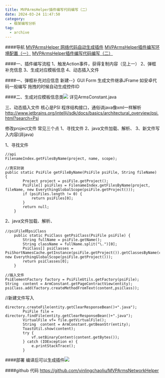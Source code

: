 ```yaml
---
title: MVPArmsHelper插件编写代码编写（二）
date: 2024-03-24 11:47:50
category:
  - 框架编写分析
tag:
  - archive
---
```

####导航
[MVPArmsHelper 网络代码自动生成插件](https://www.jianshu.com/p/13006b034211)
[MVPArmsHelper插件编写环境配置（一）](https://www.jianshu.com/p/35d40e172a63)
[MVPArmsHelper插件编写代码编写（二）](https://www.jianshu.com/p/cd0bd74f800b)

####一、插件编写流程
1、触发Action事件，获得复制内容（见上一）
2、弹框补充信息
3、生成对应模板信息
4、动态插入文件

####一、弹框补充对应信息
新建--》GUI Form
生成文件继承JFrame
如安卓代码一般编写
拖拽的时候自动生成控件ID

####二、生成对应模板信息类![](https://upload-images.jianshu.io/upload_images/5526061-6ccb721e05c7d788.png?imageMogr2/auto-orient/strip%7CimageView2/2/w/1240)
详见ArmsConstant.java

三、动态插入文件
核心是PSI 程序结构接口，通俗讲java像xml一样解析
http://www.jetbrains.org/intellij/sdk/docs/basics/architectural_overview/psi.html?search=Psi

修改project文件
常见三个点
1、寻找文件
2、java文件加载、解析、
3、新文件写入内容(非java)

1、寻找文件
```
//api
FilenameIndex.getFilesByName(project, name, scope);

//真实封装
public static PsiFile getFileByName(PsiFile psiFile, String fileName) {
        Project project = psiFile.getProject();
        PsiFile[] psiFiles = FilenameIndex.getFilesByName(project, fileName, new EverythingGlobalScope(psiFile.getProject()));
        if (psiFiles.length != 0) {
            return psiFiles[0];
        }
        return null;
    }

```
2、java文件加载、解析、
```
//psiFile转psiClass
    public static PsiClass getPsiClass(PsiFile psiFile) {
        String fullName = psiFile.getName();
        String className = fullName.split("\.")[0];
        PsiClass[] psiClasses = PsiShortNamesCache.getInstance(psiFile.getProject()).getClassesByName(className, new EverythingGlobalScope(psiFile.getProject()));
        return psiClasses[0];
    }
```
```
//插入文件
PsiElementFactory factory = PsiFileUtils.getFactory(psiFile);
String  content = ArmConstant.getPageContractView(entity);
psiClass.add(factory.createMethodFromText(content,psiClass));
```

//新建文件写入
```
directory.createFile(entity.getClearResponseBean()+".java");
        PsiFile file = directory.findFile(entity.getClearResponseBean()+".java");
        VirtualFile vf= file.getVirtualFile();
        String  content = ArmConstant.getBeanStr(entity);
        ToastUtil.show(content);
        try {
            vf.setBinaryContent(content.getBytes());
        } catch (IOException e) {
            e.printStackTrace();
        }
```

####部署
编译后可以生成插件![](https://upload-images.jianshu.io/upload_images/5526061-59a0158c5e087b89.png?imageMogr2/auto-orient/strip%7CimageView2/2/w/1240)


####github 代码
https://github.com/yinlingchaoliu/MVPArmsNetworkHelper
